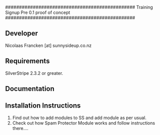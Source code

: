 ###############################################
Training Signup
Pre 0.1 proof of concept
###############################################

Developer
-----------------------------------------------
Nicolaas Francken [at] sunnysideup.co.nz

Requirements
-----------------------------------------------
SilverStripe 2.3.2 or greater.

Documentation
-----------------------------------------------


Installation Instructions
-----------------------------------------------
1. Find out how to add modules to SS and add module as per usual.
2. Check out how Spam Protector Module works and follow instructions there....